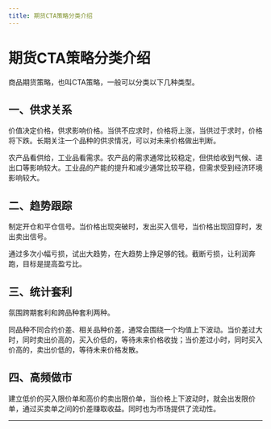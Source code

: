 ```yaml
---
title: 期货CTA策略分类介绍
---
```


# 期货CTA策略分类介绍

<script type="text/javascript" src="/include/head.js"></script>

商品期货策略，也叫CTA策略，一般可以分类以下几种类型。

## 一、供求关系

价值决定价格，供求影响价格。当供不应求时，价格将上涨，当供过于求时，价格将下跌。长期关注一个品种的供求情况，可以对未来价格做出判断。

农产品看供给，工业品看需求。农产品的需求通常比较稳定，但供给收到气候、进出口等影响较大。工业品的产能的提升和减少通常比较平稳，但需求受到经济环境影响较大。

## 二、趋势跟踪

制定开仓和平仓信号。当价格出现突破时，发出买入信号，当价格出现回穿时，发出卖出信号。

通过多次小幅亏损，试出大趋势，在大趋势上挣足够的钱。截断亏损，让利润奔跑，目标是提高盈亏比。

## 三、统计套利

氛围跨期套利和跨品种套利两种。

同品种不同合约价差、相关品种价差，通常会围绕一个均值上下波动。当价差过大时，同时卖出价高的，买入价低的，等待未来价格收拢；当价差过小时，同时买入价高的，卖出价低的，等待未来价格发散。

## 四、高频做市

建立低价的买入限价单和高价的卖出限价单，当价格上下波动时，就会出发限价单，通过买卖单之间的价差赚取收益。同时也为市场提供了流动性。

---

<script type="text/javascript" src="/include/tail.js"></script>

